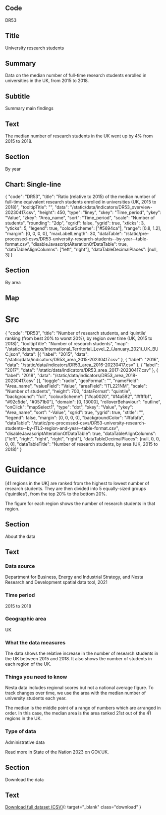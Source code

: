 ## Code
DR53

## Title
University research students

## Summary
Data on the median number of full-time research students enrolled in universities in the UK, from 2015 to 2018.

## Subtitle
Summary main findings

## Text
The median number of research students in the UK went up by 4% from 2015 to 2018.

## Section
By year

## Chart: Single-line
{
    "code": "DR53",
    "title": "Ratio (relative to 2015) of the median number of full-time equivalent research students enrolled in universities (UK, 2015 to 2018)",
    "tooltipTitle": "",
    "data": "/static/data/indicators/DR53_overview-20230417.csv",
    "height": 450,
    "type": "liney",
    "xkey": "Time_period",
    "ykey": "Value",
    "zkey": "Area_name",
    "sort": "Time_period",
    "scale": "Number of students",
    "rounding": "2dp",
    "xgrid": false,
    "ygrid": true,
    "xticks": 3,
    "yticks": 5,
    "legend": true,
    "colourScheme": ["#5694ca"],
    "range": [0.8, 1.2],
    "margin": [0, 0, 0, 0],
    "maxLabelLength": 30,
    "dataTable": "/static/pre-processed-csvs/DR53-university-research-students--by-year--table-format.csv",
    "disableJavascriptAlterationOfDataTable": true,
    "dataTableAlignColumns": ["left", "right"],
    "dataTableDecimalPlaces": [null, 3]
}

## Section
By area

## Map
# Src
{
    "code": "DR53",
    "title": "Number of research students, and ‘quintile’ ranking (from best 20% to worst 20%), by region over time (UK, 2015 to 2018)",
    "tooltipTitle": "Number of research students",
    "map": "/static/data/maps/International_Territorial_Level_2_(January_2021)_UK_BUC.json",
    "data": [{
        "label": "2015",
        "data": "/static/data/indicators/DR53_area_2015-20230417.csv"
    }, {
        "label": "2016",
        "data": "/static/data/indicators/DR53_area_2016-20230417.csv"
    }, {
        "label": "2017",
        "data": "/static/data/indicators/DR53_area_2017-20230417.csv"
    }, {
        "label": "2018",
        "data": "/static/data/indicators/DR53_area_2018-20230417.csv"
    }],
    "toggle": "radio",
    "geoFormat": "",
    "nameField": "Area_name",
    "valueField": "Value",
    "areaField": "ITL221NM",
    "scale": "Number of students",
    "height": 700,
    "dataFormat": "quintile",
    "background": "full",
    "colourScheme": ["#ca0020", "#f4a582", "#ffffbf", "#92c5de", "#0571b0"],
    "domain": [0, 13000],
    "rolloverBehaviour": "outline",
    "onClick": "mapSelect1",
    "type": "dot",
    "xkey": "Value",
    "ykey": "Area_name",
    "sort": "-Value",
    "xgrid": true,
    "ygrid": true,
    "xtitle": "",
    "legend": false,
    "margin": [0, 0, 0, 0],
    "backgroundColor": "#fafafa",
    "dataTable": "/static/pre-processed-csvs/DR53-university-research-students--by-ITL2-region-and-year--table-format.csv",
    "disableJavascriptAlterationOfDataTable": true,
    "dataTableAlignColumns": ["left", "right", "right", "right", "right"],
    "dataTableDecimalPlaces": [null, 0, 0, 0, 0],
    "dataTableTitle": "Number of research students, by area (UK, 2015 to 2018)"
}

# Guidance
[41 regions in the UK] are ranked from the highest to lowest number of research students.
They are then divided into 5 equally-sized groups (‘quintiles’), from the top 20% to the bottom 20%.<br>

The figure for each region shows the number of research students in that region.

## Section
About the data

## Text
### Data source
Department for Business, Energy and Industrial Strategy, and Nesta Research and Development spatial data tool, 2021

### Time period
2015 to 2018

### Geographic area
UK

### What the data measures
The data shows the relative increase in the number of research students in the UK between 2015 and 2018.
It also shows the number of students in each region of the UK.

### Things you need to know
Nesta data includes regional scores but not a national average figure.
To track changes over time, we use the area with the median number of university students each year. 

The median is the middle point of a range of numbers which are arranged in order.
In this case, the median area is the area ranked 21st out of the 41 regions in the UK.

### Type of data
Administrative data

Read more in State of the Nation 2023 on GOV.UK.

## Section
Download the data

## Text
[Download full dataset (CSV)](/static/data/full-datasets/DR53-university-research-students--full-dataset.csv){: target="_blank" class="download" }
